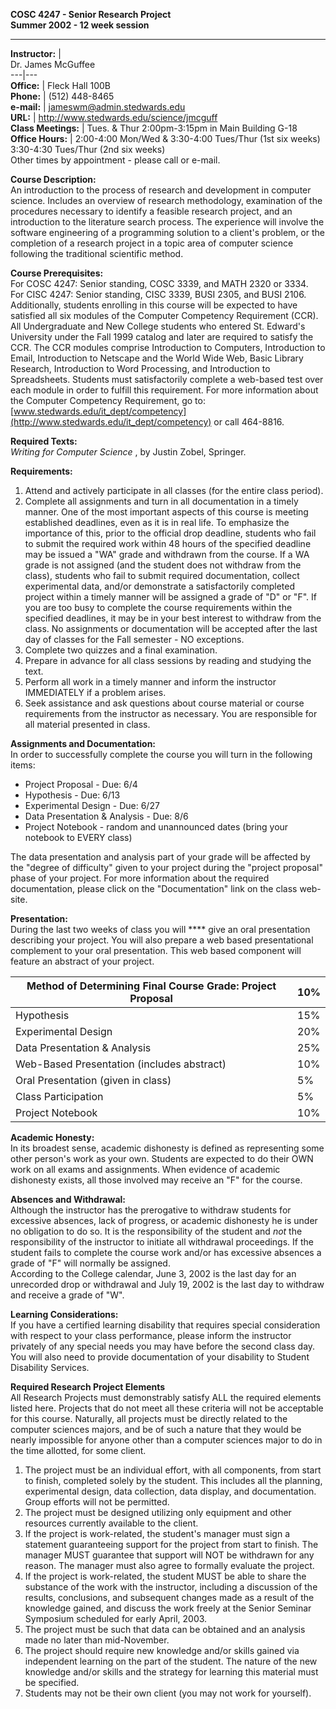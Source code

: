 **COSC 4247 - Senior Research Project  
Summer 2002 - 12 week session**  
****

    
**Instructor:** |  
Dr. James McGuffee  
---|---  
**Office:** |  Fleck Hall 100B  
**Phone:** |  (512) 448-8465  
**e-mail:** |  jameswm@admin.stedwards.edu  
**URL:** |  http://www.stedwards.edu/science/jmcguff  
**Class Meetings:** |  Tues. & Thur 2:00pm-3:15pm in Main Building G-18  
**Office Hours:** |  2:00-4:00 Mon/Wed & 3:30-4:00 Tues/Thur (1st six weeks)  
3:30-4:30 Tues/Thur (2nd six weeks)  
Other times by appointment - please call or e-mail.  
  
**Course Description:**  
An introduction to the process of research and development in computer
science. Includes an overview of research methodology, examination of the
procedures necessary to identify a feasible research project, and an
introduction to the literature search process. The experience will involve the
software engineering of a programming solution to a client's problem, or the
completion of a research project in a topic area of computer science following
the traditional scientific method.

**Course Prerequisites:**  
For COSC 4247: Senior standing, COSC 3339, and MATH 2320 or 3334.  
For CISC 4247: Senior standing, CISC 3339, BUSI 2305, and BUSI 2106.  
Additionally, students enrolling in this course will be expected to have
satisfied all six modules of the Computer Competency Requirement (CCR). All
Undergraduate and New College students who entered St. Edward's University
under the Fall 1999 catalog and later are required to satisfy the CCR. The CCR
modules comprise Introduction to Computers, Introduction to Email,
Introduction to Netscape and the World Wide Web, Basic Library Research,
Introduction to Word Processing, and Introduction to Spreadsheets. Students
must satisfactorily complete a web-based test over each module in order to
fulfill this requirement. For more information about the Computer Competency
Requirement, go to:
[www.stedwards.edu/it_dept/competency](http://www.stedwards.edu/it_dept/competency)
or call 464-8816.

**Required Texts:**  
_Writing for Computer Science_ , by Justin Zobel, Springer.

**Requirements:**

  1. Attend and actively participate in all classes (for the entire class period).
  2. Complete all assignments and turn in all documentation in a timely manner. One of the most important aspects of this course is meeting established deadlines, even as it is in real life. To emphasize the importance of this, prior to the official drop deadline, students who fail to submit the required work within 48 hours of the specified deadline may be issued a "WA" grade and withdrawn from the course. If a WA grade is not assigned (and the student does not withdraw from the class), students who fail to submit required documentation, collect experimental data, and/or demonstrate a satisfactorily completed project within a timely manner will be assigned a grade of "D" or "F". If you are too busy to complete the course requirements within the specified deadlines, it may be in your best interest to withdraw from the class. No assignments or documentation will be accepted after the last day of classes for the Fall semester - NO exceptions.
  3. Complete two quizzes and a final examination.
  4. Prepare in advance for all class sessions by reading and studying the text.
  5. Perform all work in a timely manner and inform the instructor IMMEDIATELY if a problem arises.
  6. Seek assistance and ask questions about course material or course requirements from the instructor as necessary. You are responsible for all material presented in class.

**Assignments and Documentation:**  
In order to successfully complete the course you will turn in the following
items:

  * Project Proposal - Due: 6/4
  * Hypothesis - Due: 6/13
  * Experimental Design - Due: 6/27
  * Data Presentation & Analysis - Due: 8/6
  * Project Notebook - random and unannounced dates (bring your notebook to EVERY class)

The data presentation and analysis part of your grade will be affected by the
"degree of difficulty" given to your project during the "project proposal"
phase of your project. For more information about the required documentation,
please click on the "Documentation" link on the class web-site.

**Presentation:**  
During the last two weeks of class you will **** give an oral presentation
describing your project. You will also prepare a web based presentational
complement to your oral presentation. This web based component will feature an
abstract of your project.

**Method of Determining Final Course Grade:** Project Proposal | 10%  
---|---  
Hypothesis | 15%  
Experimental Design | 20%  
Data Presentation & Analysis | 25%  
Web-Based Presentation (includes abstract) | 10%  
Oral Presentation (given in class) | 5%  
Class Participation | 5%  
Project Notebook | 10%  
  
**Academic Honesty:**  
In its broadest sense, academic dishonesty is defined as representing some
other person's work as your own.  Students are expected to do their OWN work
on all exams and assignments.  When evidence of academic dishonesty exists,
all those involved may receive an "F" for the course.

**Absences and Withdrawal:**  
Although the instructor has the prerogative to withdraw students for excessive
absences, lack of progress, or academic dishonesty he is under no obligation
to do so. It is the responsibility of the student and _not_ the responsibility
of the instructor to initiate all withdrawal proceedings. If the student fails
to complete the course work and/or has excessive absences a grade of "F" will
normally be assigned.  
According to the College calendar, June 3, 2002 is the last day for an
unrecorded drop or withdrawal and July 19, 2002 is the last day to withdraw
and receive a grade of "W".

**Learning Considerations:**  
If you have a certified learning disability that requires special
consideration with respect to your class performance, please inform the
instructor privately of any special needs you may have before the second class
day. You will also need to provide documentation of your disability to Student
Disability Services.  


**Required Research Project Elements**  
All Research Projects must demonstrably satisfy ALL the required elements
listed here. Projects that do not meet all these criteria will not be
acceptable for this course. Naturally, all projects must be directly related
to the computer sciences majors, and be of such a nature that they would be
nearly impossible for anyone other than a computer sciences major to do in the
time allotted, for some client.

  1. The project must be an individual effort, with all components, from start to finish, completed solely by the student. This includes all the planning, experimental design, data collection, data display, and documentation. Group efforts will not be permitted.
  2. The project must be designed utilizing only equipment and other resources currently available to the client.
  3. If the project is work-related, the student's manager must sign a statement guaranteeing support for the project from start to finish. The manager MUST guarantee that support will NOT be withdrawn for any reason. The manager must also agree to formally evaluate the project.
  4. If the project is work-related, the student MUST be able to share the substance of the work with the instructor, including a discussion of the results, conclusions, and subsequent changes made as a result of the knowledge gained, and discuss the work freely at the Senior Seminar Symposium scheduled for early April, 2003.
  5. The project must be such that data can be obtained and an analysis made no later than mid-November.
  6. The project should require new knowledge and/or skills gained via independent learning on the part of the student. The nature of the new knowledge and/or skills and the strategy for learning this material must be specified.
  7. Students may not be their own client (you may not work for yourself).

